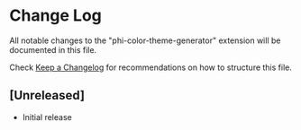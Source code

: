 # Change Log
All notable changes to the "phi-color-theme-generator" extension will be documented in this file.

Check [Keep a Changelog](http://keepachangelog.com/) for recommendations on how to structure this file.

## [Unreleased]
- Initial release
